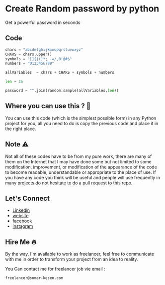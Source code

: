 # Create Random password by python

Get a powerful password in seconds


## Code

```python
chars = "abcdefghijkmnopqrstuvwxyz"
CHARS = chars.upper()
symbols = "[]{}()*;_-=/,0!@#$"
numbers = "0123456789"

allVariables  = chars + CHARS + symbols + numbers

len = 16

password = "".join(random.sample(allVariables,len))

```

Where you can use this ? :thinking:	
-------
You can use this code (which is the simplest possible form) in any Python project for you, all you need to do is copy the previous code and place it in the right place.

Note :warning:	
-------
Not all of these codes have to be from my pure work, there are many of them on the Internet that I may have done some but not limited to some modification, improvement, or modification of the appearance of the code to become readable, understandable or appropriate to the place of use.
If you have any code you think will be useful and people will use frequently in many projects do not hesitate to do a pull request to this repo.

Let's Connect
-------

- [Linkedin](https://www.linkedin.com/in/somarkn99/)
- [website](https://www.somar-kesen.com/)
- [facebook](https://www.facebook.com/SomarKesen)
- [instagram](https://www.instagram.com/somar_kn/)

Hire Me :fire:
-------
By the way, I'm available to work as freelancer, feel free to communicate with me in order to transform your project from an idea to reality.

You Can contact me for freelancer job vie email :
```
freelancer@somar-kesen.com
```
